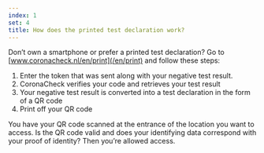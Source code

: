 ```yaml
---
index: 1
set: 4
title: How does the printed test declaration work?
---
```

Don’t own a smartphone or prefer a printed test declaration? Go to  [www.coronacheck.nl/en/print](/en/print) and follow these steps: 

1. Enter the token that was sent along with your negative test result.
2. CoronaCheck verifies your code and retrieves your test result
3. Your negative test result is converted into a test declaration in the form of  a QR code
4. Print off your QR code 

You have your QR code scanned at the entrance of the location you want to access. Is the QR code valid and does your identifying data correspond with your proof of identity? Then you’re allowed access.
